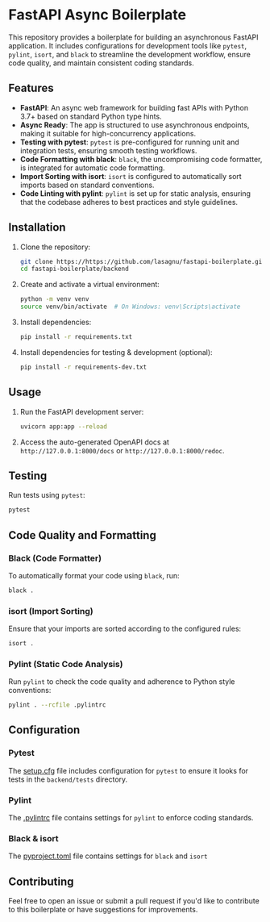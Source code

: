 # FastAPI Async Boilerplate

This repository provides a boilerplate for building an asynchronous FastAPI application. It includes configurations for development tools like `pytest`, `pylint`, `isort`, and `black` to streamline the development workflow, ensure code quality, and maintain consistent coding standards.

## Features

- **FastAPI**: An async web framework for building fast APIs with Python 3.7+ based on standard Python type hints.
- **Async Ready**: The app is structured to use asynchronous endpoints, making it suitable for high-concurrency applications.
- **Testing with pytest**: `pytest` is pre-configured for running unit and integration tests, ensuring smooth testing workflows.
- **Code Formatting with black**: `black`, the uncompromising code formatter, is integrated for automatic code formatting.
- **Import Sorting with isort**: `isort` is configured to automatically sort imports based on standard conventions.
- **Code Linting with pylint**: `pylint` is set up for static analysis, ensuring that the codebase adheres to best practices and style guidelines.

## Installation

1. Clone the repository:
   ```bash
   git clone https://https://github.com/lasagnu/fastapi-boilerplate.git
   cd fastapi-boilerplate/backend
   ```

2. Create and activate a virtual environment:
   ```bash
   python -m venv venv
   source venv/bin/activate  # On Windows: venv\Scripts\activate
   ```

3. Install dependencies:
   ```bash
   pip install -r requirements.txt
   ```

4. Install dependencies for testing & development (optional):
   ```bash
   pip install -r requirements-dev.txt
   ```

## Usage

1. Run the FastAPI development server:
   ```bash
   uvicorn app:app --reload
   ```

2. Access the auto-generated OpenAPI docs at `http://127.0.0.1:8000/docs` or `http://127.0.0.1:8000/redoc`.

## Testing

Run tests using `pytest`:

```bash
pytest
```

## Code Quality and Formatting

### Black (Code Formatter)

To automatically format your code using `black`, run:

```bash
black .
```

### isort (Import Sorting)

Ensure that your imports are sorted according to the configured rules:

```bash
isort .
```

### Pylint (Static Code Analysis)

Run `pylint` to check the code quality and adherence to Python style conventions:

```bash
pylint . --rcfile .pylintrc
```

## Configuration

### Pytest

The [setup.cfg](backend/setup.cfg) file includes configuration for `pytest` to ensure it looks for tests in the `backend/tests` directory.

### Pylint

The [.pylintrc](backend/.pylintrc) file contains settings for `pylint` to enforce coding standards.


### Black & isort

The [pyproject.toml](backend/pyproject.toml) file contains settings for `black` and `isort`


## Contributing

Feel free to open an issue or submit a pull request if you'd like to contribute to this boilerplate or have suggestions for improvements.